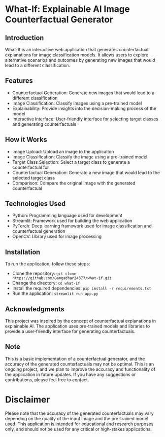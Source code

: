 # What-If: Explainable AI Image Counterfactual Generator
## Introduction
What-If is an interactive web application that generates counterfactual explanations for image classification models. It allows users to explore alternative scenarios and outcomes by generating new images that would lead to a different classification.

## Features
- Counterfactual Generation: Generate new images that would lead to a different classification
- Image Classification: Classify images using a pre-trained model
- Explainability: Provide insights into the decision-making process of the model
- Interactive Interface: User-friendly interface for selecting target classes and generating counterfactuals
  
## How it Works
- Image Upload: Upload an image to the application
- Image Classification: Classify the image using a pre-trained model
- Target Class Selection: Select a target class to generate a counterfactual for
- Counterfactual Generation: Generate a new image that would lead to the selected target class
- Comparison: Compare the original image with the generated counterfactual
  
## Technologies Used
- Python: Programming language used for development
- Streamlit: Framework used for building the web application
- PyTorch: Deep learning framework used for image classification and counterfactual generation
- OpenCV: Library used for image processing
  
## Installation
To run the application, follow these steps:

- Clone the repository: ```git clone https://github.com/Gangadhar24377/what-if.git```
- Change the directory: ```cd what-if```
- Install the required dependencies: ```pip install -r requirements.txt```
- Run the application: ```streamlit run app.py```

## Acknowledgments
This project was inspired by the concept of counterfactual explanations in explainable AI. The application uses pre-trained models and libraries to provide a user-friendly interface for generating counterfactuals.

## Note
This is a basic implementation of a counterfactual generator, and the accuracy of the generated counterfactuals may not be optimal. This is an ongoing project, and we plan to improve the accuracy and functionality of the application in future updates. If you have any suggestions or contributions, please feel free to contact.

# Disclaimer
Please note that the accuracy of the generated counterfactuals may vary depending on the quality of the input image and the pre-trained model used. This application is intended for educational and research purposes only, and should not be used for any critical or high-stakes applications.
